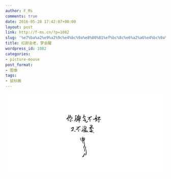 ```yaml
---
author: F_Ms
comments: true
date: 2016-05-28 17:42:07+00:00
layout: post
link: http://f-ms.cn/?p=1082
slug: '%e7%ba%a2%e9%a2%9c%e4%bc%9a%e8%80%81%ef%bc%8c%e6%a2%a6%e4%bc%9a%e9%86%92'
title: 红颜会老，梦会醒
wordpress_id: 1082
categories:
- picture-mouse
post_format:
- 图像
tags:
- 鼠标画
---
```


![你脾气不好，又不温柔_20160528](/img/post/wp/2016/05/你脾气不好，又不温柔_20160528.png)
